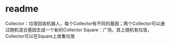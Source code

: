 # readme

Collector：垃圾回收机器人，每个Collector有不同的基因；两个Collector可以通过随机混合基因生成一个新的Collector
Square：广场，其上随机有垃圾，Collector可以在Square上收集垃圾
